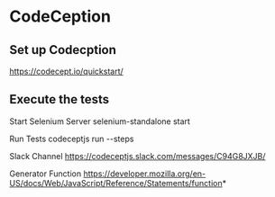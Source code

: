 # CodeCeption

## Set up Codecption
https://codecept.io/quickstart/

## Execute the tests
Start Selenium Server
selenium-standalone start


Run Tests
codeceptjs run --steps

Slack Channel
https://codeceptjs.slack.com/messages/C94G8JXJB/

Generator Function
https://developer.mozilla.org/en-US/docs/Web/JavaScript/Reference/Statements/function*

